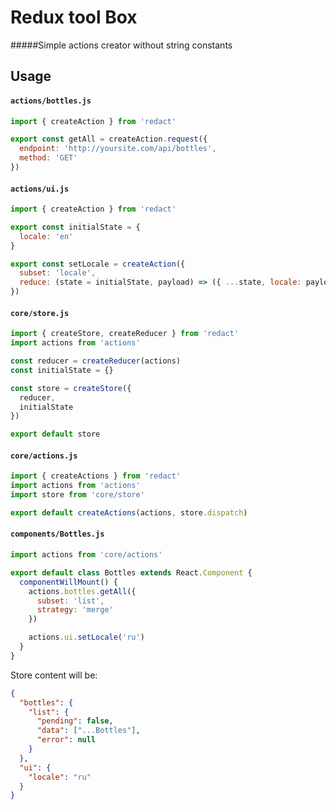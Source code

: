 # Redux tool Box
#####Simple actions creator without string constants

## Usage

#### `actions/bottles.js`
```javascript
import { createAction } from 'redact'

export const getAll = createAction.request({
  endpoint: 'http://yoursite.com/api/bottles',
  method: 'GET'
})
```

#### `actions/ui.js`
```javascript
import { createAction } from 'redact'

export const initialState = {
  locale: 'en'
}

export const setLocale = createAction({
  subset: 'locale',
  reduce: (state = initialState, payload) => ({ ...state, locale: payload })
})
```

#### `core/store.js`

```javascript
import { createStore, createReducer } from 'redact'
import actions from 'actions'

const reducer = createReducer(actions)
const initialState = {}

const store = createStore({
  reducer,
  initialState
})

export default store
```

#### `core/actions.js`

```javascript
import { createActions } from 'redact'
import actions from 'actions'
import store from 'core/store'

export default createActions(actions, store.dispatch)
```

#### `components/Bottles.js`

```javascript
import actions from 'core/actions'

export default class Bottles extends React.Component {
  componentWillMount() {
    actions.bottles.getAll({
      subset: 'list',
      strategy: 'merge'
    })

    actions.ui.setLocale('ru')
  }
}
```

Store content will be:

```json
{
  "bottles": {
    "list": {
      "pending": false,
      "data": ["...Bottles"],
      "error": null
    }
  },
  "ui": {
    "locale": "ru"
  }
}
```

